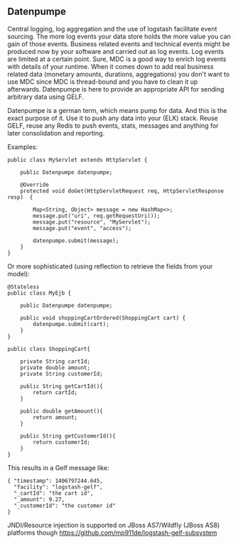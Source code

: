 Datenpumpe
--------------
Central logging, log aggregation and the use of logstash facilitate event sourcing. The more log events your data store holds the
more value you can gain of those events. Business related events and technical events might be produced now by your software and carried
out as log events. Log events are limited at a certain point. Sure, MDC is a good way to enrich log events with details of your runtime.
When it comes down to add real business related data (monetary amounts, durations, aggregations) you don't want to use MDC
since MDC is thread-bound and you have to clean it up afterwards. Datenpumpe is here to provide an appropriate API for
sending arbitrary data using GELF.

Datenpumpe is a german term, which means pump for data. And this is the exact purpose of it.
Use it to push any data into your (ELK) stack. Reuse GELF, reuse any Redis to push events, stats, messages and anything
for later consolidation and reporting.

Examples:

    public class MyServlet extends HttpServlet {

        public Datenpumpe datenpumpe;

        @Override
        protected void doGet(HttpServletRequest req, HttpServletResponse resp)  {

            Map<String, Object> message = new HashMap<>;
            message.put("uri", req.getRequestUri());
            message.put("resource", "MyServlet");
            message.put("event", "access");

            datenpumpe.submit(message);
        }
    }

Or more sophisticated (using reflection to retrieve the fields from your model):

    @Stateless
    public class MyEjb {

        public Datenpumpe datenpumpe;

        public void shoppingCartOrdered(ShoppingCart cart) {
            datenpumpe.submit(cart);
        }
    }

    public class ShoppingCart{

        private String cartId;
        private double amount;
        private String customerId;

        public String getCartId(){
            return cartId;
        }

        public double getAmount(){
            return amount;
        }

        public String getCustomerId(){
            return customerId;
        }
    }

This results in a Gelf message like:

    { "timestamp": 1406797244.645,
      "facility": "logstash-gelf",
      "_cartId": "the cart id",
      "_amount": 9.27,
      "_customerId": "the customer id"
    }

JNDI/Resource injection is supported on JBoss AS7/Wildfly (JBoss AS8) platforms though https://github.com/mp911de/logstash-gelf-subsystem